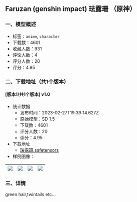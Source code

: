 ## Faruzan \(genshin impact\) 珐露珊 （原神）
### 一、模型概述

- 标签：`anime`, `character`
- 下载数：4601
- 收藏人数：931
- 评论人数：4
- 评分人数：20
- 评分：4.95

### 二、下载地址（共1个版本）

#### [版本1/共1个版本] v1.0

- 统计数据
  - 发布时间：2023-02-27T19:39:14.627Z
  - 原始模型：SD 1.5
  - 下载数：4601
  - 评分人数：20
  - 评分：4.95
- 下载地址
  - [珐露珊.safetensors](https://civitai.com/api/download/models/11675)
- 样例图像：

| <img src="https://image.civitai.com/xG1nkqKTMzGDvpLrqFT7WA/81df904f-1694-4429-c847-73ea031b1f00/width=450/561347.jpeg" /> | <img src="https://image.civitai.com/xG1nkqKTMzGDvpLrqFT7WA/9837e392-8048-4887-da76-d7a31aae1d00/width=450/111582.jpeg" /> | <img src="https://image.civitai.com/xG1nkqKTMzGDvpLrqFT7WA/ae88ce40-2455-4174-d2d3-98fbc1bafe00/width=450/111585.jpeg" /> | <img src="https://image.civitai.com/xG1nkqKTMzGDvpLrqFT7WA/bc9dd01d-8809-4e1f-0a9c-71648759a700/width=450/111583.jpeg" /> |
| ---- | ---- | ---- | ---- |


### 三、详情
<p>green hair,twintails etc...</p>